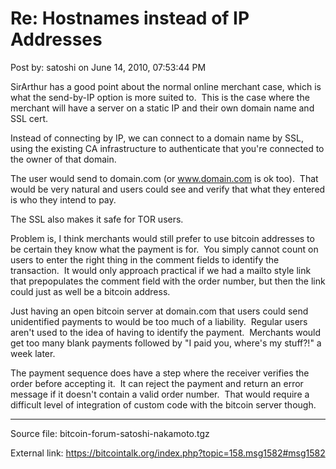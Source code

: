 # Re: Hostnames instead of IP Addresses

Post by: satoshi on June 14, 2010, 07:53:44 PM

SirArthur has a good point about the normal online merchant case, which is what the send-by-IP option is more suited to. &nbsp;This is the case where the merchant will have a server on a static IP and their own domain name and SSL cert.

Instead of connecting by IP, we can connect to a domain name by SSL, using the existing CA infrastructure to authenticate that you're connected to the owner of that domain.

The user would send to domain.com (or www.domain.com is ok too). &nbsp;That would be very natural and users could see and verify that what they entered is who they intend to pay.

The SSL also makes it safe for TOR users.

Problem is, I think merchants would still prefer to use bitcoin addresses to be certain they know what the payment is for. &nbsp;You simply cannot count on users to enter the right thing in the comment fields to identify the transaction. &nbsp;It would only approach practical if we had a mailto style link that prepopulates the comment field with the order number, but then the link could just as well be a bitcoin address.

Just having an open bitcoin server at domain.com that users could send unidentified payments to would be too much of a liability. &nbsp;Regular users aren't used to the idea of having to identify the payment. &nbsp;Merchants would get too many blank payments followed by "I paid you, where's my stuff?!" a week later.

The payment sequence does have a step where the receiver verifies the order before accepting it. &nbsp;It can reject the payment and return an error message if it doesn't contain a valid order number. &nbsp;That would require a difficult level of integration of custom code with the bitcoin server though.

---

Source file: bitcoin-forum-satoshi-nakamoto.tgz

External link: https://bitcointalk.org/index.php?topic=158.msg1582#msg1582
